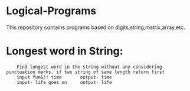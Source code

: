 # Logical-Programs
This repository contains programs based on digits,string,matrix,array,etc.

# Longest word in String: 
        Find longest word in the string without any considering punctuation marks. if two string of same length return first
        input fun&!! time       output- time
        input- life goes on     output- life

